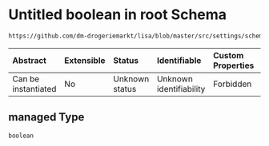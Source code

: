 # Untitled boolean in root Schema

```txt
https://github.com/dm-drogeriemarkt/lisa/blob/master/src/settings/schema.json#/properties/default_configs/properties/managed
```



| Abstract            | Extensible | Status         | Identifiable            | Custom Properties | Additional Properties | Access Restrictions | Defined In                                                                              |
| :------------------ | :--------- | :------------- | :---------------------- | :---------------- | :-------------------- | :------------------ | :-------------------------------------------------------------------------------------- |
| Can be instantiated | No         | Unknown status | Unknown identifiability | Forbidden         | Allowed               | none                | [settings.schema.json*](../../src/settings/settings.schema.json "open original schema") |

## managed Type

`boolean`
